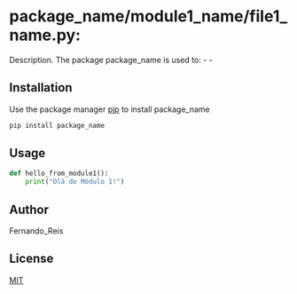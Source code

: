 # package_name/module1_name/file1_name.py:

Description. 
The package package_name is used to:
	- 
	-

## Installation

Use the package manager [pip](https://pip.pypa.io/en/stable/) to install package_name

```bash
pip install package_name
```

## Usage

```python
def hello_from_module1():
    print("Olá do Módulo 1!")
```

## Author
Fernando_Reis

## License
[MIT](https://choosealicense.com/licenses/mit/)
